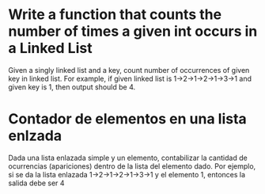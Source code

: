 # Write a function that counts the number of times a given int occurs in a Linked List
Given a singly linked list and a key, count number of occurrences of given key in linked list. For example, if given linked list is 1->2->1->2->1->3->1 and given key is 1, then output should be 4.

# Contador de elementos en una lista enlzada
Dada una lista enlazada simple y un elemento, contabilizar la cantidad de ocurrencias (apariciones) dentro de la lista del elemento dado.
Por ejemplo, si se da la lista enlazada 1->2->1->2->1->3->1 y el elemento 1, entonces la salida debe ser 4
